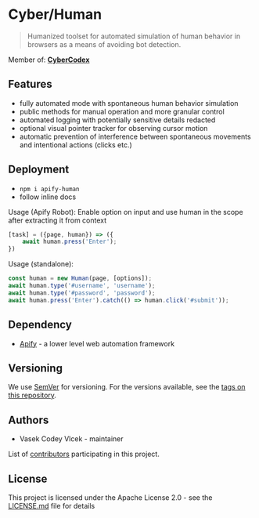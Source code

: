 # Cyber/Human

> Humanized toolset for automated simulation of human behavior in browsers as a means of avoiding bot detection.

Member of: [**CyberCodex**](https://www.npmjs.com/package/cyber-codex)

## Features

- fully automated mode with spontaneous human behavior simulation
- public methods for manual operation and more granular control
- automated logging with potentially sensitive details redacted
- optional visual pointer tracker for observing cursor motion
- automatic prevention of interference between spontaneous movements and intentional actions (clicks etc.)

## Deployment

- `npm i apify-human`
- follow inline docs

Usage (Apify Robot):
Enable option on input and use human in the scope after extracting it from context
```js
[task] = ({page, human}) => ({
    await human.press('Enter');
})
```

Usage (standalone):
```js
const human = new Human(page, [options]);
await human.type('#username', 'username');
await human.type('#password', 'password');
await human.press('Enter').catch(() => human.click('#submit'));
```

## Dependency

* [Apify](https://sdk.apify.com) - a lower level web automation framework

## Versioning

We use [SemVer](http://semver.org/) for versioning. For the versions available, see the [tags on this repository](https://gitlab.com/cybairfly/apify-human/-/tags). 

## Authors

- Vasek Codey Vlcek - maintainer

List of [contributors](https://gitlab.com/cybairfly/apify-human/-/graphs/master) participating in this project.

## License

This project is licensed under the Apache License 2.0 - see the [LICENSE.md](LICENSE.md) file for details